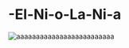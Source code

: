 # -El-Ni-o-La-Ni-a
![aaaaaaaaaaaaaaaaaaaaaaaaa](https://user-images.githubusercontent.com/83937801/201804432-ace3bd0f-2568-46e5-89dd-40ff9833f919.png)
